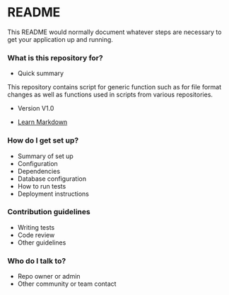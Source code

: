 # README #

This README would normally document whatever steps are necessary to get your application up and running.

### What is this repository for? ###

* Quick summary

This repository contains script for generic function such as for file format changes as well as functions used in scripts from various repositories.

* Version
V1.0

* [Learn Markdown](https://bitbucket.org/tutorials/markdowndemo)

### How do I get set up? ###

* Summary of set up
* Configuration
* Dependencies
* Database configuration
* How to run tests
* Deployment instructions

### Contribution guidelines ###

* Writing tests
* Code review
* Other guidelines

### Who do I talk to? ###

* Repo owner or admin
* Other community or team contact
